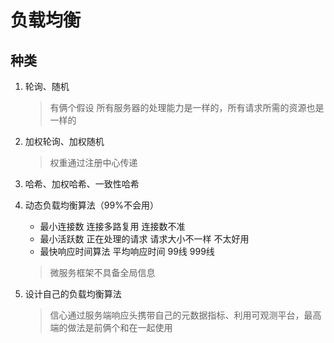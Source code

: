 # 负载均衡

## 种类

1. 轮询、随机 

   >  有俩个假设 所有服务器的处理能力是一样的，所有请求所需的资源也是一样的

2. 加权轮询、加权随机

   > 权重通过注册中心传递

3. 哈希、加权哈希、一致性哈希

4. 动态负载均衡算法（99%不会用）
   - 最小连接数 连接多路复用 连接数不准
   - 最小活跃数 正在处理的请求 请求大小不一样 不太好用
   - 最快响应时间算法 平均响应时间 99线 999线

   >  微服务框架不具备全局信息

5. 设计自己的负载均衡算法

   > 信心通过服务端响应头携带自己的元数据指标、利用可观测平台，最高端的做法是前俩个和在一起使用

